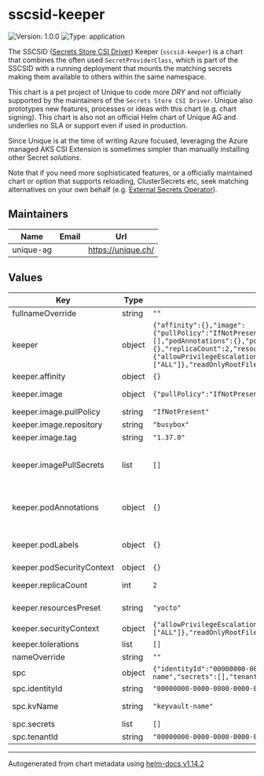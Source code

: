 # sscsid-keeper

![Version: 1.0.0](https://img.shields.io/badge/Version-1.0.0-informational?style=flat-square) ![Type: application](https://img.shields.io/badge/Type-application-informational?style=flat-square)

The SSCSID ([Secrets Store CSI Driver](https://secrets-store-csi-driver.sigs.k8s.io/)) Keeper (`sscsid-keeper`) is a chart that combines the often used `SecretProviderClass`, which is part of the SSCSID with a running deployment that mounts the matching secrets making them available to others within the same namespace.

This chart is a pet project of Unique to code more _DRY_ and not officially supported by the maintainers of the `Secrets Store CSI Driver`. Unique also prototypes new features, processes or ideas with this chart (e.g. chart signing). This chart is also not an official Helm chart of Unique AG and underlies no SLA or support even if used in production.

Since Unique is at the time of writing Azure focused, leveraging the Azure managed AKS CSI Extension is sometimes simpler than manually installing other Secret _solutions_.

Note that if you need more sophisticated features, or a officially maintained chart or option that supports reloading, ClusterSecrets etc, seek matching alternatives on your own behalf (e.g. [External Secrets Operator](https://external-secrets.io/latest/)).

## Maintainers

| Name | Email | Url |
| ---- | ------ | --- |
| unique-ag |  | <https://unique.ch/> |

## Values

| Key | Type | Default | Description |
|-----|------|---------|-------------|
| fullnameOverride | string | `""` | This is to override the full name. |
| keeper | object | `{"affinity":{},"image":{"pullPolicy":"IfNotPresent","repository":"busybox","tag":"1.37.0"},"imagePullSecrets":[],"podAnnotations":{},"podLabels":{},"podSecurityContext":{},"replicaCount":2,"resourcesPreset":"yocto","securityContext":{"allowPrivilegeEscalation":false,"capabilities":{"drop":["ALL"]},"readOnlyRootFilesystem":true,"runAsNonRoot":true},"tolerations":[]}` | Set options for the deployed keeper, its deployment and pods respectively. |
| keeper.affinity | object | `{}` | Default affinity preset for the keeper |
| keeper.image | object | `{"pullPolicy":"IfNotPresent","repository":"busybox","tag":"1.37.0"}` | This sets the container image more information can be found here: https://kubernetes.io/docs/concepts/containers/images/ |
| keeper.image.pullPolicy | string | `"IfNotPresent"` | This sets the pull policy for images. |
| keeper.image.repository | string | `"busybox"` | This sets the image repository. |
| keeper.image.tag | string | `"1.37.0"` | Overrides the image tag whose default is the chart appVersion. |
| keeper.imagePullSecrets | list | `[]` | This is for the secretes for pulling an image from a private repository more information can be found here: https://kubernetes.io/docs/tasks/configure-pod-container/pull-image-private-registry/ |
| keeper.podAnnotations | object | `{}` | This is for setting Kubernetes Annotations to a Pod. For more information checkout: https://kubernetes.io/docs/concepts/overview/working-with-objects/annotations/ |
| keeper.podLabels | object | `{}` | This is for setting Kubernetes Labels to a Pod. For more information checkout: https://kubernetes.io/docs/concepts/overview/working-with-objects/labels/ |
| keeper.podSecurityContext | object | `{}` | Toggle and define pod-level security context. |
| keeper.replicaCount | int | `2` | This will set the replicaset count more information can be found here: https://kubernetes.io/docs/concepts/workloads/controllers/replicaset/ |
| keeper.resourcesPreset | string | `"yocto"` | Set container resources according to one common preset (allowed values: none, yocto, zepto, atto). |
| keeper.securityContext | object | `{"allowPrivilegeEscalation":false,"capabilities":{"drop":["ALL"]},"readOnlyRootFilesystem":true,"runAsNonRoot":true}` | Toggle and define security context. |
| keeper.tolerations | list | `[]` | Tolerations for the keeper |
| nameOverride | string | `""` | This is to override the release name. |
| spc | object | `{"identityId":"00000000-0000-0000-0000-000000000000","kvName":"keyvault-name","secrets":[],"tenantId":"00000000-0000-0000-0000-000000000000"}` | Set options for the Secret Provider Class |
| spc.identityId | string | `"00000000-0000-0000-0000-000000000000"` | Azure Entra ID Identity Client ID |
| spc.kvName | string | `"keyvault-name"` | Azure KeyVault which stores the secrets, must be available over the network |
| spc.secrets | list | `[]` | Set the secret objects for the Secret Provider Class |
| spc.tenantId | string | `"00000000-0000-0000-0000-000000000000"` | Azure Entra ID Tenant ID wherein the Managed Identity is present |

----------------------------------------------
Autogenerated from chart metadata using [helm-docs v1.14.2](https://github.com/norwoodj/helm-docs/releases/v1.14.2)
